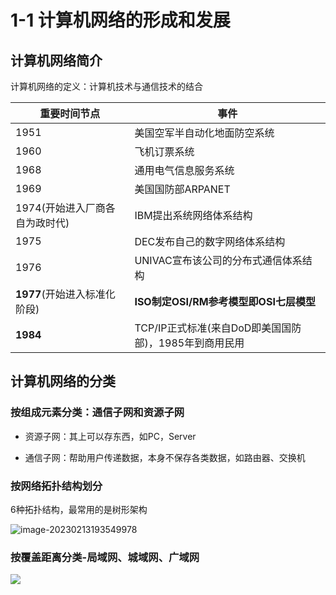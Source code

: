 # 1-1 计算机网络的形成和发展

## 计算机网络简介

计算机网络的定义：计算机技术与通信技术的结合

| 重要时间节点                   | 事件                                                  |
| ------------------------------ | ----------------------------------------------------- |
| 1951                           | 美国空军半自动化地面防空系统                          |
| 1960                           | 飞机订票系统                                          |
| 1968                           | 通用电气信息服务系统                                  |
| 1969                           | 美国国防部ARPANET                                     |
| 1974(开始进入厂商各自为政时代) | IBM提出系统网络体系结构                               |
| 1975                           | DEC发布自己的数字网络体系结构                         |
| 1976                           | UNIVAC宣布该公司的分布式通信体系结构                  |
| **1977**(开始进入标准化阶段)   | **ISO制定OSI/RM参考模型即OSI七层模型**                |
| **1984**                       | TCP/IP正式标准(来自DoD即美国国防部)，1985年到商用民用 |

## 计算机网络的分类

### 按组成元素分类：通信子网和资源子网

- 资源子网：其上可以存东西，如PC，Server

- 通信子网：帮助用户传递数据，本身不保存各类数据，如路由器、交换机

### 按网络拓扑结构划分

6种拓扑结构，最常用的是树形架构

![image-20230213193549978](https://img.yatjay.top/md/202402031749950.png)

### 按覆盖距离分类-局域网、城域网、广域网

![](https://img.yatjay.top/md/202402031751463.png)





